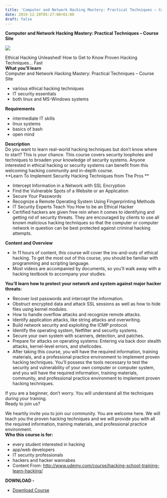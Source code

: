 ```yaml
---
title: 'Computer and Network Hacking Mastery: Practical Techniques – Course Site'
date: 2019-12-20T05:27:00+01:00
draft: false
---
```


**Computer and Network Hacking Mastery: Practical Techniques – Course Site**  

[![](https://1.bp.blogspot.com/-yZYWlJc6WTU/XfxNWbliTlI/AAAAAAAACHs/2zMMKKLKud8n2794WE9Bx4MxCSpX_VbZgCNcBGAsYHQ/s640/Computer-and-Network-Hacking-Mastery-Practical-Techniques-Course-Site.jpg)](https://1.bp.blogspot.com/-yZYWlJc6WTU/XfxNWbliTlI/AAAAAAAACHs/2zMMKKLKud8n2794WE9Bx4MxCSpX_VbZgCNcBGAsYHQ/s1600/Computer-and-Network-Hacking-Mastery-Practical-Techniques-Course-Site.jpg)

Ethical Hacking Unleashed! How to Get to Know Proven Hacking Techniques… Fast  
**What you’ll learn**  
Computer and Network Hacking Mastery: Practical Techniques – Course Site  

*   various ethical hacking techniques
*   IT security essentials
*   both linux and MS-Windows systems

**Requirements**  

*   intermediate IT skills
*   linux systems
*   basics of bash
*   open mind

**Description**  
Do you want to learn real-world hacking techniques but don’t know where to start? This is your chance. This course covers security loopholes and techniques to broaden your knowledge of security systems. Anyone interested in ethical hacking or security systems can benefit from this welcoming hacking community and in-depth course.  
**Learn To Implement Security Hacking Techniques from The Pros **  

*   Intercept Information in a Network with SSL Encryption
*   Find the Vulnerable Spots of a Website or an Application
*   Secure Your Passwords
*   Recognize a Remote Operating System Using Fingerprinting Methods
*   IT Security Experts Teach You How to be an Ethical Hacker
*   Certified hackers are given free rein when it comes to identifying and getting rid of security threats. They are encouraged by clients to use all known malicious hacking techniques so that the computer or computer network in question can be best protected against criminal hacking attempts.

**Content and Overview**  

*   In 11 hours of content, this course will cover the ins-and-outs of ethical hacking. To get the most out of this course, you should be familiar with programming and scripting language.
*   Most videos are accompanied by documents, so you’ll walk away with a hacking textbook to accompany your studies. 

**You’ll learn how to protect your network and system against major hacker threats:**  

*   Recover lost passwords and intercept the information.
*   Obstruct encrypted data and attack SSL sessions as well as how to hide files using kernel modules.
*   How to handle overflow attacks and recognize remote attacks.
*   Identify application attacks, like string attacks and overwriting.
*   Build network security and exploiting the ICMP protocol.
*   Identify the operating system, Netfilter and security systems.
*   Secure your own system with scanners, detection, and patches.
*   Prepare for attacks on operating systems: Entering via back door stealth attacks, kernel-level errors, and shellcodes.
*   After taking this course, you will have the required information, training materials, and a professional practice environment to implement proven hacking techniques. You’ll possess the tools necessary to test the security and vulnerability of your own computer or computer system, and you will have the required information, training materials, community, and professional practice environment to implement proven hacking techniques.

If you are a beginner, don’t worry. You will understand all the techniques during your training.  
Ready to join us?   
  
We heartily invite you to join our community. You are welcome here. We will teach you the proven hacking techniques and we will provide you with all the required information, training materials, and professional practice environment.  
**Who this course is for:**  

*   every student interested in hacking
*   app/web developers
*   IT security professionals
*   hackers and hacker wannabes
*   Content From: http://www.udemy.com/course/hacking-school-training-learn-hacking/

**DOWNLOAD -**

*   [Download Course](http://gestyy.com/w6Tu4M)